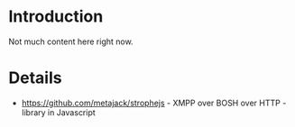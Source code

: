 # Introduction #

Not much content here right now.

# Details #

  * https://github.com/metajack/strophejs - XMPP over BOSH over HTTP - library in Javascript